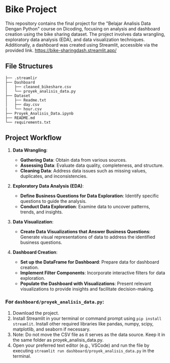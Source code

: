 # Bike Project

This repository contains the final project for the "Belajar Analisis Data Dengan Python" course on Dicoding, focusing on analysis and dashboard creation using the bike sharing dataset. The project involves data wrangling, exploratory data analysis (EDA), and data visualization techniques. Additionally, a dashboard was created using Streamlit, accessible via the provided link. https://bike-sharingdash.streamlit.app/

## File Structures
```
├── .streamlir
├── Dashboard
│   ├── cleaned_bikeshare.csv
│   └── proyek_analisis_data.py
├── Dataset
│   ├── Readme.txt
│   ├── day.csv
|   └── hour.csv
├── Proyek_Analisis_Data.ipynb
├── README.md
└── requirements.txt
```

## Project Workflow
1. **Data Wrangling**:
   - **Gathering Data**: Obtain data from various sources.
   - **Assessing Data**: Evaluate data quality, completeness, and structure.
   - **Cleaning Data**: Address data issues such as missing values, duplicates, and inconsistencies.

2. **Exploratory Data Analysis (EDA)**:
   - **Define Business Questions for Data Exploration**: Identify specific questions to guide the analysis.
   - **Conduct Data Exploration**: Examine data to uncover patterns, trends, and insights.

3. **Data Visualization**:
   - **Create Data Visualizations that Answer Business Questions**: Generate visual representations of data to address the identified business questions.

4. **Dashboard Creation**:
   - **Set up the DataFrame for Dashboard**: Prepare data for dashboard creation.
   - **Implement Filter Components**: Incorporate interactive filters for data exploration.
   - **Populate the Dashboard with Visualizations**: Present relevant visualizations to provide insights and facilitate decision-making.

### For `dashboard/proyek_analisis_data.py`:
1. Download the project.
2. Install Streamlit in your terminal or command prompt using `pip install streamlit`. Install other required libraries like pandas, numpy, scipy, matplotlib, and seaborn if necessary.
3. Note: Do not move the CSV file as it serves as the data source. Keep it in the same folder as proyek_analisis_data.py.
4. Open your preferred text editor (e.g., VSCode) and run the file by executing `streamlit run dashboard/proyek_analisis_data.py` in the terminal.
